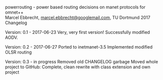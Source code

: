 powerrouting - power based routing decisions on manet protocols for omnet++  
Marcel Ebbrecht, marcel.ebbrecht@googlemail.com, TU Dortmund 2017
Changelog 

Version: 0.1 - 2017-06-23
  Very, very first version! Successfully modified AODV.

Version: 0.2 - 2017-06-27
  Ported to inetmanet-3.5
  Implemented modified OLSR routing

Version: 0.3 - in progress
  Removed old CHANGELOG garbage
  Moved whole project to GitHub: 
  Complete, clean rewrite with class extension and own project
  